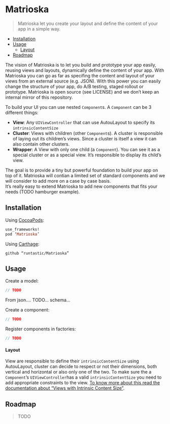 # Matrioska

> Matrioska let you create your layout and define the content of your app in a simple way.  

- [Installation](#installation)
- [Usage](#usage)
  - [Layout](#layout)
- [Roadmap](#roadmap)

The vision of Matrioska is to let you build and prototype your app easily, reusing views and layouts, dynamically define the content of your app.
With Matrioska you can go as far as specifing the content and layout of your views from an external source (e.g. JSON).
With this power you can easily change the structure of your app, do A/B testing, staged rollout or prototype.
Matrioska is open source (see LICENSE) and we don’t keep an internal mirror of this repository.  

To build your UI you can use nested `Component`s. A `Component` can be 3 different things:
- **View**: Any `UIViewController` that can use AutouLayout to specify its `intrinsicContentSize`
- **Cluster**: Views with children (other `Component`s). A cluster is responsible of laying out its children’s views. Since a cluster is itself a view it can also contain other clusters.
- **Wrapper**: A View with only one child (a `Component`). You can see it as a special cluster or as a special view. It’s responsible to display its child’s view.

The goal is to provide a tiny but powerful foundation to build your app on top of it.
Matrioska will contian a limited set of standard components and we will consider to add more on a case by case basis.  
It’s really easy to extend Matrioska to add new components that fits your needs (TODO hamburger example).

## Installation

Using [CocoaPods](http://cocoapods.org/):

```ruby
use_frameworks!
pod ‘Matrioska’
```

Using [Carthage](https://github.com/Carthage/Carthage):

```
github “runtastic/Matrioska”
```

## Usage

Create a model:

```swift
// TODO
```

From json…. TODO… schema…

Create a component:

```swift
// TODO
```

Register components in factories:

```swift
// TODO
```

#### Layout

View are responsible to define their `intrinsicContentSize` using AutouLayout, cluster can decide to respect or not their dimensions, both vertical and horizontal or also only one of the two.
To make sure the a `Component`’s `UIViewController`has a valid `intrinsicContentSize` you need to add appropriate constraints to the view. [To know more about this read the documentation about “Views with Intrinsic Content Size”](https://developer.apple.com/library/content/documentation/UserExperience/Conceptual/AutolayoutPG/ViewswithIntrinsicContentSize.html).

## Roadmap

> TODO
